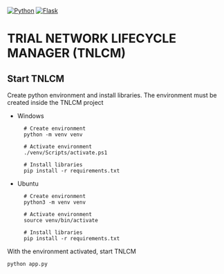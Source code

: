 [![Python](https://img.shields.io/badge/Python-3.12+-blue?style=for-the-badge&logo=python&logoColor=white&labelColor=3776AB)](https://www.python.org/downloads/release/python-3122/)
[![Flask](https://img.shields.io/badge/Flask-3.0.2+-brightgreen?style=for-the-badge&logo=flask&logoColor=white&labelColor=000000)](https://flask.palletsprojects.com/en/3.0.x/)

# TRIAL NETWORK LIFECYCLE MANAGER (TNLCM)

## Start TNLCM

Create python environment and install libraries. The environment must be created inside the TNLCM project

* Windows

        # Create environment
        python -m venv venv

        # Activate environment
        ./venv/Scripts/activate.ps1

        # Install libraries
        pip install -r requirements.txt

* Ubuntu

        # Create environment
        python3 -m venv venv

        # Activate environment
        source venv/bin/activate
        
        # Install libraries
        pip install -r requirements.txt

With the environment activated, start TNLCM

    python app.py
